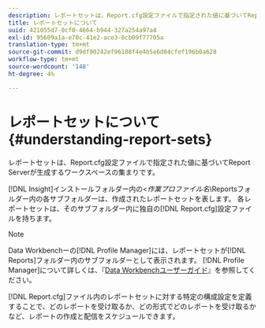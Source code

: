 ```yaml
---
description: レポートセットは、Report.cfg設定ファイルで指定された値に基づいてReport Serverが生成するワークスペースの集まりです。
title: レポートセットについて
uuid: 421055d7-0cf0-4664-b944-327a254a97a4
exl-id: 95609a1a-e70c-41e2-ace3-0cb09f77705a
translation-type: tm+mt
source-git-commit: d9df90242ef96188f4e4b5e6d04cfef196b0a628
workflow-type: tm+mt
source-wordcount: '148'
ht-degree: 4%

---
```


# レポートセットについて{#understanding-report-sets}

レポートセットは、Report.cfg設定ファイルで指定された値に基づいてReport Serverが生成するワークスペースの集まりです。

[!DNL Insight]インストールフォルダー内の&lt;*作業プロファイル名*\Reportsフォルダー内の各サブフォルダーは、作成されたレポートセットを表します。 各レポートセットは、そのサブフォルダー内に独自の[!DNL Report.cfg]設定ファイルを持ちます。

>[!NOTE]
>
>Data Workbenchーの[!DNL Profile Manager]には、レポートセットが[!DNL Reports]フォルダー内のサブフォルダーとして表示されます。 [!DNL Profile Manager]について詳しくは、『[Data Workbenchユーザーガイド](https://docs.adobe.com/content/help/en/data-workbench/using/home.html#Data_Workbench_Help)』を参照してください。

[!DNL Report.cfg]ファイル内のレポートセットに対する特定の構成設定を定義することで、どのレポートを受け取るか、どの形式でどのレポートを受け取るかなど、レポートの作成と配信をスケジュールできます。

